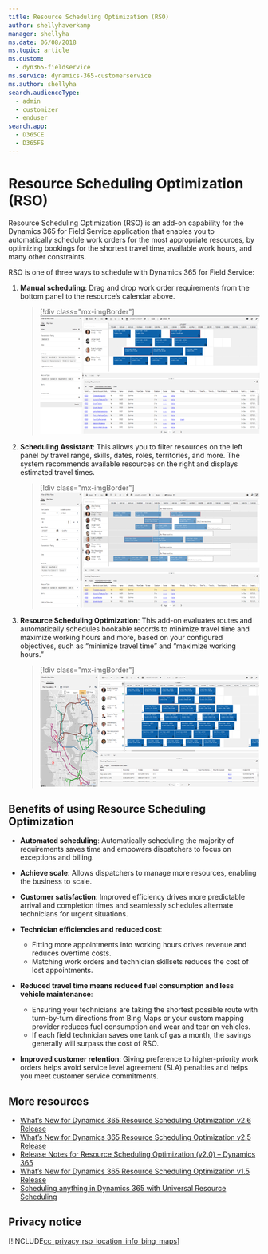 ```yaml
---
title: Resource Scheduling Optimization (RSO)
author: shellyhaverkamp
manager: shellyha
ms.date: 06/08/2018
ms.topic: article
ms.custom: 
  - dyn365-fieldservice
ms.service: dynamics-365-customerservice
ms.author: shellyha
search.audienceType: 
  - admin
  - customizer
  - enduser
search.app: 
  - D365CE
  - D365FS
---
```


Resource Scheduling Optimization (RSO)
===================================================

Resource Scheduling Optimization (RSO) is an add-on capability for the Dynamics
365 for Field Service application that enables you to automatically schedule
work orders for the most appropriate resources, by optimizing bookings for the
shortest travel time, available work hours, and many other constraints.

RSO is one of three ways to schedule with Dynamics 365 for Field Service:

1.  **Manual scheduling**: Drag and drop work order requirements from the bottom
    panel to the resource’s calendar above.

    > [!div class="mx-imgBorder"]
    > ![](media/29a8d922fb088fa1d668c598f6887e65.png)

2.  **Scheduling Assistant**: This allows you to filter resources on the left
    panel by travel range, skills, dates, roles, territories, and more. The
    system recommends available resources on the right and displays estimated
    travel times.

    > [!div class="mx-imgBorder"]
    > ![](media/131ed6d21d96cbc0ccc5a730dcbe1bd0.png)

3.  **Resource Scheduling Optimization**: This add-on evaluates routes and
    automatically schedules bookable records to minimize travel time and
    maximize working hours and more, based on your configured objectives, such
    as “minimize travel time” and “maximize working hours.”

    > [!div class="mx-imgBorder"]
    > ![](media/8cce1b1462b960eecac5012ad1a2d685.png)

Benefits of using Resource Scheduling Optimization 
---------------------------------

- **Automated scheduling**: Automatically scheduling the majority of
requirements saves time and empowers dispatchers to focus on exceptions and
billing.

- **Achieve scale**: Allows dispatchers to manage more resources, enabling the
business to scale.

- **Customer satisfaction**: Improved efficiency drives more predictable
arrival and completion times and seamlessly schedules alternate technicians
for urgent situations.

- **Technician efficiencies and reduced cost**:
  -   Fitting more appointments into working hours drives revenue and reduces
    overtime costs.
  -   Matching work orders and technician skillsets reduces the cost of lost
    appointments.

- **Reduced travel time means reduced fuel consumption and less vehicle maintenance**:
  -   Ensuring your technicians are taking the shortest possible route with
    turn-by-turn directions from Bing Maps or your custom mapping provider
    reduces fuel consumption and wear and tear on vehicles.
  -   If each field technician saves one tank of gas a month, the savings
    generally will surpass the cost of RSO. 

- **Improved customer retention**: Giving preference to higher-priority work orders helps avoid service level agreement (SLA) penalties and helps you meet customer service commitments.

More resources 
---------------------------------

-   [What’s New for Dynamics 365 Resource Scheduling Optimization v2.6
    Release](https://blogs.msdn.microsoft.com/crm/2018/05/09/whats-new-for-dynamics-365-resource-scheduling-optimization-v2-6-release/)
-   [What’s New for Dynamics 365 Resource Scheduling Optimization v2.5
    Release](https://blogs.msdn.microsoft.com/crm/2018/04/02/whats-new-for-dynamics-365-resource-scheduling-optimization-v2-5-release/)
-   [Release Notes for Resource Scheduling Optimization (v2.0) – Dynamics
    365](https://blogs.msdn.microsoft.com/crm/2017/12/12/release-notes-for-resource-scheduling-optimization-v2-0-17335-1-dynamics-365/)
-   [What’s New for Dynamics 365 Resource Scheduling Optimization v1.5
    Release](https://blogs.msdn.microsoft.com/crm/2017/10/26/whats-new-for-dynamics-365-resource-scheduling-optimization-v1-5-17284-2-release/)
-   [Scheduling anything in Dynamics 365 with Universal Resource
    Scheduling](https://www.microsoft.com/en-US/dynamics/crm-customer-center/scheduling-anything-in-dynamics-365-with-universal-resource-scheduling.aspx)

<a name="bkmk_step3 "></a>   
## Privacy notice  
[!INCLUDE[cc_privacy_rso_location_info_bing_maps](../includes/cc-privacy-rso-location-info-bing-maps.md)]
